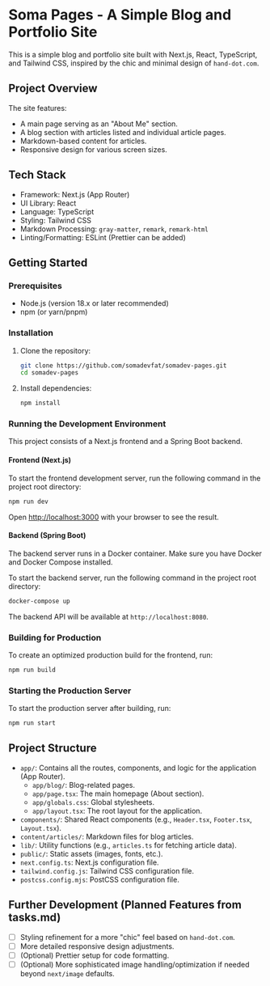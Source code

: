# Soma Pages - A Simple Blog and Portfolio Site

This is a simple blog and portfolio site built with Next.js, React, TypeScript, and Tailwind CSS, inspired by the chic and minimal design of `hand-dot.com`.

## Project Overview

The site features:
- A main page serving as an "About Me" section.
- A blog section with articles listed and individual article pages.
- Markdown-based content for articles.
- Responsive design for various screen sizes.

## Tech Stack

- Framework: Next.js (App Router)
- UI Library: React
- Language: TypeScript
- Styling: Tailwind CSS
- Markdown Processing: `gray-matter`, `remark`, `remark-html`
- Linting/Formatting: ESLint (Prettier can be added)

## Getting Started

### Prerequisites

- Node.js (version 18.x or later recommended)
- npm (or yarn/pnpm)

### Installation

1.  Clone the repository:
    ```bash
    git clone https://github.com/somadevfat/somadev-pages.git
    cd somadev-pages
    ```

2.  Install dependencies:
    ```bash
    npm install
    ```

### Running the Development Environment

This project consists of a Next.js frontend and a Spring Boot backend.

#### Frontend (Next.js)

To start the frontend development server, run the following command in the project root directory:

```bash
npm run dev
```
Open [http://localhost:3000](http://localhost:3000) with your browser to see the result.

#### Backend (Spring Boot)

The backend server runs in a Docker container. Make sure you have Docker and Docker Compose installed.

To start the backend server, run the following command in the project root directory:

```bash
docker-compose up
```

The backend API will be available at `http://localhost:8080`.

### Building for Production

To create an optimized production build for the frontend, run:
```bash
npm run build
```

### Starting the Production Server

To start the production server after building, run:
```bash
npm run start
```

## Project Structure

- `app/`: Contains all the routes, components, and logic for the application (App Router).
  - `app/blog/`: Blog-related pages.
  - `app/page.tsx`: The main homepage (About section).
  - `app/globals.css`: Global stylesheets.
  - `app/layout.tsx`: The root layout for the application.
- `components/`: Shared React components (e.g., `Header.tsx`, `Footer.tsx`, `Layout.tsx`).
- `content/articles/`: Markdown files for blog articles.
- `lib/`: Utility functions (e.g., `articles.ts` for fetching article data).
- `public/`: Static assets (images, fonts, etc.).
- `next.config.ts`: Next.js configuration file.
- `tailwind.config.js`: Tailwind CSS configuration file.
- `postcss.config.mjs`: PostCSS configuration file.

## Further Development (Planned Features from tasks.md)

- [ ] Styling refinement for a more "chic" feel based on `hand-dot.com`.
- [ ] More detailed responsive design adjustments.
- [ ] (Optional) Prettier setup for code formatting.
- [ ] (Optional) More sophisticated image handling/optimization if needed beyond `next/image` defaults.
